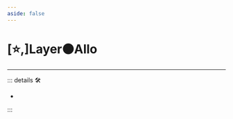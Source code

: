 ```yaml
---
aside: false
---
```

# [⭐,]<labor>Layer</labor>🟠<motor>Allo</motor>

---

<!-- =================================================== -->
<!-- =================================================== -->
<!-- =================================================== -->
<!-- =================================================== -->
<!-- =================================================== -->
::: details 🛠

-

:::

